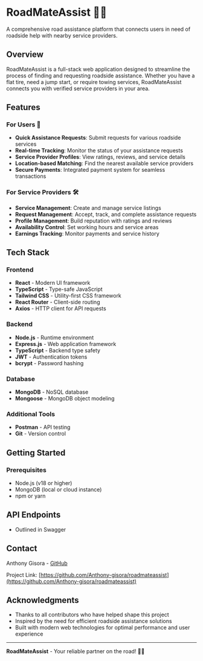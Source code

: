 # RoadMateAssist 🚗✨

A comprehensive road assistance platform that connects users in need of roadside help with nearby service providers.

## Overview

RoadMateAssist is a full-stack web application designed to streamline the process of finding and requesting roadside assistance. Whether you have a flat tire, need a jump start, or require towing services, RoadMateAssist connects you with verified service providers in your area.

## Features

### For Users 👥
- **Quick Assistance Requests**: Submit requests for various roadside services
- **Real-time Tracking**: Monitor the status of your assistance requests
- **Service Provider Profiles**: View ratings, reviews, and service details
- **Location-based Matching**: Find the nearest available service providers
- **Secure Payments**: Integrated payment system for seamless transactions

### For Service Providers 🛠️
- **Service Management**: Create and manage service listings
- **Request Management**: Accept, track, and complete assistance requests
- **Profile Management**: Build reputation with ratings and reviews
- **Availability Control**: Set working hours and service areas
- **Earnings Tracking**: Monitor payments and service history

## Tech Stack

### Frontend
- **React** - Modern UI framework
- **TypeScript** - Type-safe JavaScript
- **Tailwind CSS** - Utility-first CSS framework
- **React Router** - Client-side routing
- **Axios** - HTTP client for API requests

### Backend
- **Node.js** - Runtime environment
- **Express.js** - Web application framework
- **TypeScript** - Backend type safety
- **JWT** - Authentication tokens
- **bcrypt** - Password hashing

### Database
- **MongoDB** - NoSQL database
- **Mongoose** - MongoDB object modeling

### Additional Tools
- **Postman** - API testing
- **Git** - Version control


## Getting Started

### Prerequisites
- Node.js (v18 or higher)
- MongoDB (local or cloud instance)
- npm or yarn

## API Endpoints
- Outlined in Swagger


## Contact

Anthony Gisora - [GitHub](https://github.com/Anthony-gisora)

Project Link: [https://github.com/Anthony-gisora/roadmateassist](https://github.com/Anthony-gisora/roadmateassist)

## Acknowledgments

- Thanks to all contributors who have helped shape this project
- Inspired by the need for efficient roadside assistance solutions
- Built with modern web technologies for optimal performance and user experience

---

**RoadMateAssist** - Your reliable partner on the road! 🚗💨